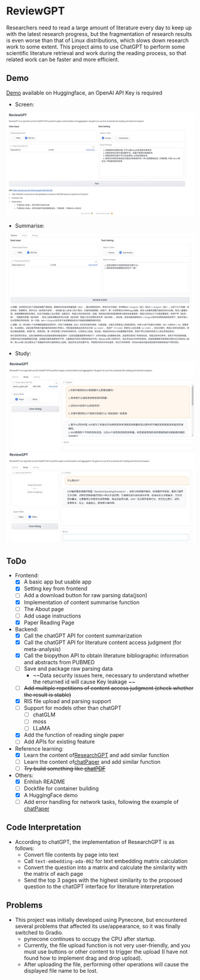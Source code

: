 # ReviewGPT

Researchers need to read a large amount of literature every day to keep up with the latest research progress, but the fragmentation of research results is even worse than that of Linux distributions, which slows down research work to some extent. This project aims to use ChatGPT to perform some scientific literature retrieval and work during the reading process, so that related work can be faster and more efficient.

## Demo

[Demo](https://huggingface.co/spaces/SilenWang/ReviewGPT) available on Huggingface, an OpenAI API Key is required

- Screen:

![demo](img/screen.png)

- Summarise:

![demo](img/summarise.png)

- Study:

![demo](img/study_paper.png)
![demo](img/study_other.png)

## ToDo

- Frontend:
  + [x] A basic app but usable app
  + [x] Setting key from frontend
  + [ ] Add a download button for raw parsing data(json) 
  + [x] Implementation of content summarise function
  + [ ] The About page
  + [ ] Add usage instructions
  + [x] Paper Reading Page
- Backend: 
  + [x] Call the chatGPT API for content summarization
  + [x] Call the chatGPT API for literature content access judgment (for meta-analysis)
  + [x] Call the biopython API to obtain literature bibliographic information and abstracts from PUBMED
  + [ ] Save and package raw parsing data
    * ~~Data security issues here, necessary to understand whether the returned id will cause Key leakage ~~
  + [ ] ~~Add multiple repetitions of content access judgment (check whether the result is stable)~~
  + [x] RIS file upload and parsing support
  + [ ] Support for models other than chatGPT
    + [ ] chatGLM
    + [ ] moss
    + [ ] LLaMA
  + [x] Add the function of reading single paper
  + [ ] Add APIs for existing feature
- Reference learning:
  + [x] Learn the content of[ResearchGPT](https://github.com/mukulpatnaik/researchgpt) and add similar function
  + [ ] Learn the content of[chatPaper](https://github.com/kaixindelele/ChatPaper) and add similar function
  + [ ] ~~Try build something like [chatPDF](https://www.chatpdf.com/)~~
- Others:
  - [x] Enhlish README
  - [ ] Dockfile for container building
  - [x] A HuggingFace demo
  - [ ] Add error handling for network tasks, following the example of [chatPaper](https://github.com/kaixindelele/ChatPaper)

## Code Interpretation

- According to chatGPT, the implementation of ResearchGPT is as follows:
  + Convert file contents by page into text
  + Call `text-embedding-ada-002` for text embedding matrix calculation
  + Convert the question into a matrix and calculate the similarity with the matrix of each page
  + Send the top 3 pages with the highest similarity to the proposed question to the chatGPT interface for literature interpretation

## Problems

- This project was initially developed using Pynecone, but encountered several problems that affected its use/appearance, so it was finally switched to Gradio.
  + pynecone continues to occupy the CPU after startup.
  + Currently, the file upload function is not very user-friendly, and you must use buttons or other content to trigger the upload (I have not found how to implement drag and drop upload).
  + After uploading the file, performing other operations will cause the displayed file name to be lost.
